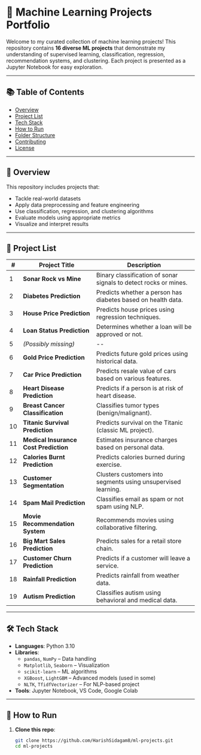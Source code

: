 # 🧠 Machine Learning Projects Portfolio

Welcome to my curated collection of machine learning projects! This repository contains **16 diverse ML projects** that demonstrate my understanding of supervised learning, classification, regression, recommendation systems, and clustering. Each project is presented as a Jupyter Notebook for easy exploration.

---

## 📚 Table of Contents

- [Overview](#overview)
- [Project List](#project-list)
- [Tech Stack](#tech-stack)
- [How to Run](#how-to-run)
- [Folder Structure](#folder-structure)
- [Contributing](#contributing)
- [License](#license)

---

## 📌 Overview

This repository includes projects that:
- Tackle real-world datasets
- Apply data preprocessing and feature engineering
- Use classification, regression, and clustering algorithms
- Evaluate models using appropriate metrics
- Visualize and interpret results

---

## 🚀 Project List

| # | Project Title | Description |
|---|---------------|-------------|
| 1  | **Sonar Rock vs Mine** | Binary classification of sonar signals to detect rocks or mines. |
| 2  | **Diabetes Prediction** | Predicts whether a person has diabetes based on health data. |
| 3  | **House Price Prediction** | Predicts house prices using regression techniques. |
| 4  | **Loan Status Prediction** | Determines whether a loan will be approved or not. |
| 5  | *(Possibly missing)* | -- |
| 6  | **Gold Price Prediction** | Predicts future gold prices using historical data. |
| 7  | **Car Price Prediction** | Predicts resale value of cars based on various features. |
| 8  | **Heart Disease Prediction** | Predicts if a person is at risk of heart disease. |
| 9  | **Breast Cancer Classification** | Classifies tumor types (benign/malignant). |
| 10 | **Titanic Survival Prediction** | Predicts survival on the Titanic (classic ML project). |
| 11 | **Medical Insurance Cost Prediction** | Estimates insurance charges based on personal data. |
| 12 | **Calories Burnt Prediction** | Predicts calories burned during exercise. |
| 13 | **Customer Segmentation** | Clusters customers into segments using unsupervised learning. |
| 14 | **Spam Mail Prediction** | Classifies email as spam or not spam using NLP. |
| 15 | **Movie Recommendation System** | Recommends movies using collaborative filtering. |
| 16 | **Big Mart Sales Prediction** | Predicts sales for a retail store chain. |
| 17 | **Customer Churn Prediction** | Predicts if a customer will leave a service. |
| 18 | **Rainfall Prediction** | Predicts rainfall from weather data. |
| 19 | **Autism Prediction** | Classifies autism using behavioral and medical data. |


---

## 🛠️ Tech Stack

- **Languages**: Python 3.10
- **Libraries**:
  - `pandas`, `NumPy` – Data handling
  - `Matplotlib`, `Seaborn` – Visualization
  - `scikit-learn` – ML algorithms
  - `XGBoost`, `LightGBM` – Advanced models (used in some)
  - `NLTK`, `TfidfVectorizer` – For NLP-based project
- **Tools**: Jupyter Notebook, VS Code, Google Colab

---

## 🧪 How to Run

1. **Clone this repo**:
   ```bash
   git clone https://github.com/HarishSidagam8/ml-projects.git
   cd ml-projects
